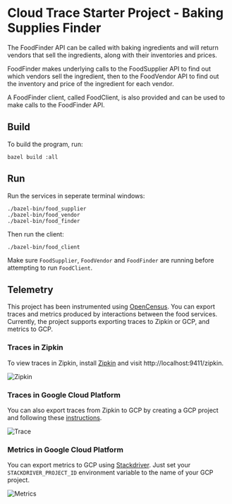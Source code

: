 # Cloud Trace Starter Project - Baking Supplies Finder

The FoodFinder API can be called with baking ingredients and will return vendors that sell the ingredients, along with their inventories and prices.

FoodFinder makes underlying calls to the FoodSupplier API to find out which vendors sell the ingredient, then to the FoodVendor API to find out the inventory and price of the ingredient for each vendor.

A FoodFinder client, called FoodClient, is also provided and can be used to make calls to the FoodFinder API.

## Build
To build the program, run:
```
bazel build :all
```

## Run
Run the services in seperate terminal windows:
```
./bazel-bin/food_supplier
./bazel-bin/food_vendor
./bazel-bin/food_finder
```

Then run the client:
```
./bazel-bin/food_client
```

Make sure `FoodSupplier`, `FoodVendor` and `FoodFinder` are running before attempting to run `FoodClient`.

## Telemetry

This project has been instrumented using [OpenCensus](https://opencensus.io/). You can export traces and metrics produced by interactions between the food services. Currently, the project supports exporting traces to Zipkin or GCP, and metrics to GCP.

### Traces in Zipkin

To view traces in Zipkin, install [Zipkin](https://zipkin.io/pages/quickstart) and visit http://localhost:9411/zipkin.

![Zipkin](https://user-images.githubusercontent.com/14475923/84815064-4dfcfe80-afc7-11ea-97fa-53e4feefdec3.png)

### Traces in Google Cloud Platform

You can also export traces from Zipkin to GCP by creating a GCP project and following these [instructions](https://cloud.google.com/trace/docs/zipkin).

![Trace](https://user-images.githubusercontent.com/14475923/84815524-032fb680-afc8-11ea-9a63-a38e31f3c4bf.png)

### Metrics in Google Cloud Platform

You can export metrics to GCP using [Stackdriver](https://cloud.google.com/products/operations). Just set your `STACKDRIVER_PROJECT_ID` environment variable to the name of your GCP project.

![Metrics](https://user-images.githubusercontent.com/14475923/84816082-d039f280-afc8-11ea-876f-9e96644ea1fd.png)
